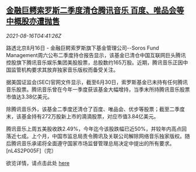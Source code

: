 <!--1629090062000-->
[金融巨鳄索罗斯二季度清仓腾讯音乐 百度、唯品会等中概股亦遭抛售](https://cn.reuters.com/article/soros-fund-tencent-music-0816-idCNKBS2FH0CX)
------

<div><i>2021-08-16T04:41:26Z</i></div><p>路透北京8月16日 - 金融巨鳄索罗斯旗下基金管理公司--Soros Fund Management周六公布二季度持仓报告显示，该基金已清仓中国互联网巨头腾讯控股旗下腾讯音乐娱乐集团美股股票，总股数约165万股。近期，腾讯音乐正因中国监管机构要求其放弃独家音乐版权而备受关注。</p><p>据美国证监会(SEC)官网文件显示，截至6月30日，索罗斯基金已未持有任何腾讯音乐股票。腾讯音乐曾在今年一季度获该基金大幅增持，当季末所持腾讯音乐股票市值达3.38亿美元。</p><p>除腾讯音乐外，该基金二季度还清仓了百度、唯品会、优步等股票；截至二季度末，该基金持有272万股新上市的滴滴股票，对应市值3.84亿美元。</p><p>腾讯音乐上周五美股收跌2.49%，今年迄今该股跌幅已近50%，并较年内高点回落近七成。上个月，中国市监总局责令腾讯及关联公司解除网络音乐独家版权。随后腾讯音乐承诺将全面遵守国家市场监督管理总局决定中提出的所有要求。[nL4S2P005F]（完）</p><p>欲览详情，请点击此处 <a href="https://www.sec.gov/Archives/edgar/data/1029160/000090266421003849/xslForm13F_X01/infotable.xml">here</a></p>
